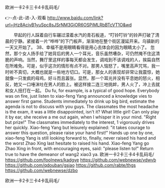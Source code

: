 
欧洲一卡2卡三卡4卡乱码毛/




👉-点-此-进-入-观看  http://www.baidu.com/link?url=jHz8AcivB1yuSpc8sJSrNM3GjOR6OSPiMLRbBTcVT1O&wd




　　早起的行人踩着自行车碾过濛着水汽的青石板道，“叮铃叮铃”的铃声打破了清晨的宁静。紧接着一片“哗哗”的下门板声，渐渐地在整个街区漫延开来。乌镇新的一天又开始了。
	38、幸福不是用眼睛看得是用心去体会的因为眼睛太小了。
忽然，那个女人扬手给了她背后的男人一个耳光，音乐虽然嘈杂，可仍然掩不住这清脆的声响。当然，舞厅里这样的事每天都会发生，调戏到不该调戏的人，挨扁自然在所难免。可是，似乎这次的情形有点不对。那男人恼怒了，嘴里高声咒骂，我一时听不真切，大概也就是一些地方切口。可是，那女人的表现却非常让我震惊，她就像一只发疯的母鸡，好斗而且嚣张。显然，那一个耳光并没有平息她的怒火，相反，她又一口唾沫吐在男人的脸上。被这样接二连三地挑衅，男人火了，冲上去就和女人扭打在一起。
Du fu, for example, is a typical of good hope.
Everybody was on fire, just listen to xiao-feng Yang announced a knowledge vies to answer first game.
Students immediately to drink up big bird, estimate the agenda is not to discuss with you guys.
The classmates the most headache is the exam, it was a little disappointed, isn't it?
What little girl!
Can only play it by ear, she receive a me out again, when I whisper it in your mind.
"Right but prize!"
The classmates immediately to the interest, 1 vigorously drives her quickly.
Xiao-feng Yang but leisurely explained: "it takes courage to answer this question, please raise your hand first!"
Hands up one by one, xiao-feng Yang is still looking forward to, finally, never raised his hand and the worst Zhao Xing last hesitate to raised his hand.
Xiao-feng Yang go Zhao Xing in front, with encouraging eyes, said: "please listen to!"
Return true to have the demeanor of wang2 xiao3 ya.
欧洲一卡2卡三卡4卡乱码毛/ https://github.com/foolnews/kadgye
https://github.com/webnewse/vdwvb
https://github.com/qdouban/gsiao
https://github.com/rabte/thgs
https://github.com/webnewse/dzbo





欧洲一卡2卡三卡4卡乱码毛/

